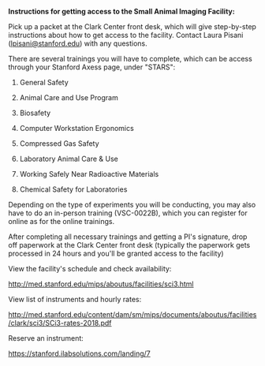 **Instructions for getting access to the Small Animal Imaging Facility:**

Pick up a packet at the Clark Center front desk, which will give step-by-step instructions about how to get access to the facility.  Contact Laura Pisani (lpisani@stanford.edu) with any questions.  

There are several trainings you will have to complete, which can be access through your Stanford Axess page, under "STARS": 

1. General Safety

2. Animal Care and Use Program

3. Biosafety

4. Computer Workstation Ergonomics

5. Compressed Gas Safety

6. Laboratory Animal Care & Use

7. Working Safely Near Radioactive Materials

8. Chemical Safety for Laboratories

Depending on the type of experiments you will be conducting, you may also have to do an in-person training (VSC-0022B),
which you can register for online as for the online trainings.

After completing all necessary trainings and getting a PI's signature, drop off paperwork at the Clark Center front desk (typically the paperwork gets processed in 24 hours and you'll be granted access to the facility)

View the facility's schedule and check availability:

http://med.stanford.edu/mips/aboutus/facilities/sci3.html

View list of instruments and hourly rates:

http://med.stanford.edu/content/dam/sm/mips/documents/aboutus/facilities/clark/sci3/SCi3-rates-2018.pdf

Reserve an instrument: 

https://stanford.ilabsolutions.com/landing/7



